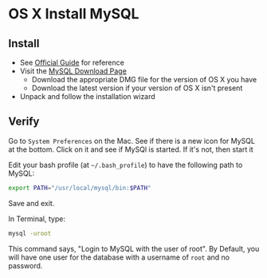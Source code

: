 # OS X Install MySQL

## Install

- See [Official Guide](http://dev.mysql.com/doc/refman/5.6/en/osx-installation-pkg.html) for reference
- Visit the [MySQL Download Page](https://dev.mysql.com/downloads/mysql/)
    - Download the appropriate DMG file for the version of OS X you have
    - Download the latest version if your version of OS X isn't present
- Unpack and follow the installation wizard

## Verify

Go to `System Preferences` on the Mac. See if there is a new icon for MySQL at the bottom. Click on it and see if MySQl is started. If it's not, then start it

Edit your bash profile (at `~/.bash_profile`) to have the following path to MySQL:

```sh
export PATH="/usr/local/mysql/bin:$PATH"
```

Save and exit.

In Terminal, type:

```sh
mysql -uroot
```

This command says, "Login to MySQL with the user of root". By Default, you will have one user for the database with a username of `root` and no password.
